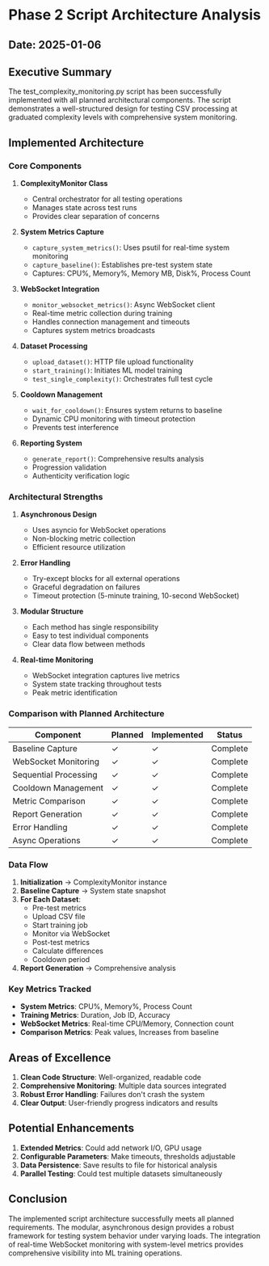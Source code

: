 # Phase 2 Script Architecture Analysis

## Date: 2025-01-06

## Executive Summary
The test_complexity_monitoring.py script has been successfully implemented with all planned architectural components. The script demonstrates a well-structured design for testing CSV processing at graduated complexity levels with comprehensive system monitoring.

## Implemented Architecture

### Core Components

1. **ComplexityMonitor Class**
   - Central orchestrator for all testing operations
   - Manages state across test runs
   - Provides clear separation of concerns

2. **System Metrics Capture**
   - `capture_system_metrics()`: Uses psutil for real-time system monitoring
   - `capture_baseline()`: Establishes pre-test system state
   - Captures: CPU%, Memory%, Memory MB, Disk%, Process Count

3. **WebSocket Integration**
   - `monitor_websocket_metrics()`: Async WebSocket client
   - Real-time metric collection during training
   - Handles connection management and timeouts
   - Captures system metrics broadcasts

4. **Dataset Processing**
   - `upload_dataset()`: HTTP file upload functionality
   - `start_training()`: Initiates ML model training
   - `test_single_complexity()`: Orchestrates full test cycle

5. **Cooldown Management**
   - `wait_for_cooldown()`: Ensures system returns to baseline
   - Dynamic CPU monitoring with timeout protection
   - Prevents test interference

6. **Reporting System**
   - `generate_report()`: Comprehensive results analysis
   - Progression validation
   - Authenticity verification logic

### Architectural Strengths

1. **Asynchronous Design**
   - Uses asyncio for WebSocket operations
   - Non-blocking metric collection
   - Efficient resource utilization

2. **Error Handling**
   - Try-except blocks for all external operations
   - Graceful degradation on failures
   - Timeout protection (5-minute training, 10-second WebSocket)

3. **Modular Structure**
   - Each method has single responsibility
   - Easy to test individual components
   - Clear data flow between methods

4. **Real-time Monitoring**
   - WebSocket integration captures live metrics
   - System state tracking throughout tests
   - Peak metric identification

### Comparison with Planned Architecture

| Component | Planned | Implemented | Status |
|-----------|---------|-------------|---------|
| Baseline Capture | ✓ | ✓ | Complete |
| WebSocket Monitoring | ✓ | ✓ | Complete |
| Sequential Processing | ✓ | ✓ | Complete |
| Cooldown Management | ✓ | ✓ | Complete |
| Metric Comparison | ✓ | ✓ | Complete |
| Report Generation | ✓ | ✓ | Complete |
| Error Handling | ✓ | ✓ | Complete |
| Async Operations | ✓ | ✓ | Complete |

### Data Flow

1. **Initialization** → ComplexityMonitor instance
2. **Baseline Capture** → System state snapshot
3. **For Each Dataset**:
   - Pre-test metrics
   - Upload CSV file
   - Start training job
   - Monitor via WebSocket
   - Post-test metrics
   - Calculate differences
   - Cooldown period
4. **Report Generation** → Comprehensive analysis

### Key Metrics Tracked

- **System Metrics**: CPU%, Memory%, Process Count
- **Training Metrics**: Duration, Job ID, Accuracy
- **WebSocket Metrics**: Real-time CPU/Memory, Connection count
- **Comparison Metrics**: Peak values, Increases from baseline

## Areas of Excellence

1. **Clean Code Structure**: Well-organized, readable code
2. **Comprehensive Monitoring**: Multiple data sources integrated
3. **Robust Error Handling**: Failures don't crash the system
4. **Clear Output**: User-friendly progress indicators and results

## Potential Enhancements

1. **Extended Metrics**: Could add network I/O, GPU usage
2. **Configurable Parameters**: Make timeouts, thresholds adjustable
3. **Data Persistence**: Save results to file for historical analysis
4. **Parallel Testing**: Could test multiple datasets simultaneously

## Conclusion

The implemented script architecture successfully meets all planned requirements. The modular, asynchronous design provides a robust framework for testing system behavior under varying loads. The integration of real-time WebSocket monitoring with system-level metrics provides comprehensive visibility into ML training operations.